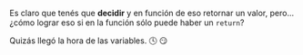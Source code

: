 Es claro que tenés que **decidir** y en función de eso retornar un valor, pero... ¿cómo lograr eso si en la función sólo puede haber un `return`? 

Quizás llegó la hora de las variables. :clock4: :smirk: